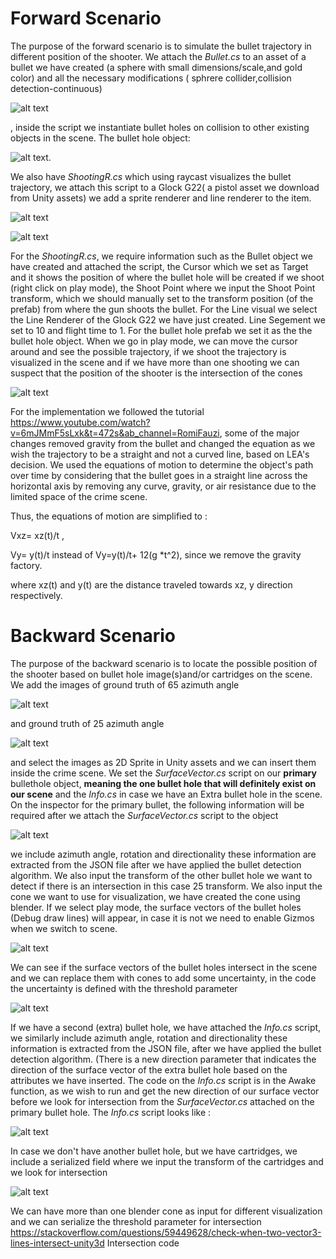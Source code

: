  
# Forward Scenario
The purpose of the forward scenario is to simulate the bullet trajectory in different position of the shooter. We attach the 
*Bullet.cs* to an asset of a bullet we have created (a sphere with small dimensions/scale,and gold color) and all the necessary modifications ( sphrere collider,collision detection-continuous) 

![alt text](https://github.com/theocharistr/Law_Game/blob/main/CSI/Scripts/Forward%20Scenario/Bullet_Prefab.jpg)

, inside the script we instantiate bullet holes on collision to other existing objects in the scene. The bullet hole object:

![alt text](https://github.com/theocharistr/Law_Game/blob/main/CSI/Scripts/Forward%20Scenario/BulletHole.png). 

We also have *ShootingR.cs* which using raycast visualizes the bullet trajectory, we attach this script to a Glock G22( a pistol asset we download from Unity assets)
we add a sprite renderer and line renderer to the item.

![alt text](https://github.com/theocharistr/Law_Game/blob/main/CSI/Scripts/Forward%20Scenario/Sprite%26LineRenderer.jpg)


![alt text](https://github.com/theocharistr/Law_Game/blob/main/CSI/Scripts/Forward%20Scenario/ShootingR.cs__Inspector.jpg)


 For the *ShootingR.cs*, we require information such as the Bullet object we have created and attached the script, the Cursor which we set as Target and it shows the position of where the bullet hole will be created if we shoot (right click on play mode), the Shoot Point where we input the Shoot Point transform, which we should manually set to the transform position (of the prefab) from where the gun shoots the bullet. For the Line visual we select the Line Renderer of the Glock G22 we have just created. Line Segement we set to 10 and flight time to 1. For the bullet hole prefab we set it as the  the bullet hole object.
When we go in play mode, we can move the cursor around and see the possible trajectory, if we shoot the trajectory is visualized in the scene and if we have more than one shooting we can suspect that the position of the shooter is the intersection of the cones 

![alt text](https://github.com/theocharistr/Law_Game/blob/main/CSI/Scripts/Forward%20Scenario/Csi.gif)

For the implementation we followed the tutorial https://www.youtube.com/watch?v=6mJMmF5sLxk&t=472s&ab_channel=RomiFauzi, some of the major changes removed gravity from the bullet and changed the equation as we wish the trajectory to be a straight and not a curved line, based on LEA's decision.
We used the equations of motion to determine the object's path over time by considering that the bullet goes in a straight line across the horizontal axis by removing any curve, gravity, or air resistance due to the limited space of the crime scene.


Thus, the equations of motion are simplified to :

Vxz= xz(t)/t ,  

Vy= y(t)/t  instead of Vy=y(t)/t+ 12(g *t^2), since we remove the gravity factory.

where xz(t) and y(t) are the distance traveled towards xz, y direction respectively.

# Backward Scenario
The purpose of the backward scenario is to locate the possible position of the shooter based on bullet hole image(s)and/or cartridges on the scene.
We add the images of  ground truth of 65 azimuth angle 

![alt text]( https://github.com/theocharistr/Law_Game/blob/main/CSI/Bullet-hole-Detection/BulletDetection1image/65.png)

and ground truth of 25 azimuth angle 

![alt text]( https://github.com/theocharistr/Law_Game/blob/main/CSI/Bullet-hole-Detection/BulletDetection1image/25.png)

and select the images as 2D Sprite in Unity assets and we can insert them inside the crime scene. We set the *SurfaceVector.cs* script on our **primary** bullethole object, **meaning the one bullet hole that will definitely exist on our scene** and the *Info.cs* in case we have an Extra bullet hole in the scene. On the inspector for the primary bullet, the following information will be required after we attach the *SurfaceVector.cs* script to the object

![alt text](https://github.com/theocharistr/Law_Game/blob/main/CSI/Scripts/Backward%20Scenario/SurfaceVector.cs__Inspector.jpg)

we include azimuth angle, rotation and directionality these information are extracted from the JSON file after we have applied the bullet detection algorithm. We also input the transform of the other bullet hole we want to detect if there is an intersection in this case 25 transform. We also input the cone we want to use for visualization, we have created the cone using blender.
If we select play mode, the surface vectors of the bullet holes (Debug draw lines) will appear, in case it is not we need to enable Gizmos when we switch to scene.

![alt text]( https://github.com/theocharistr/Law_Game/blob/main/CSI/Scripts/Backward%20Scenario/CrimeScene.jpg)

We can see if the surface vectors of the bullet holes intersect in the scene and we can replace them with cones to add some uncertainty, in the code the uncertainty is defined with the threshold parameter

![alt text]( https://github.com/theocharistr/Law_Game/blob/main/CSI/Scripts/Backward%20Scenario/CrimeSceneCones.jpg)

If we have a second (extra) bullet hole, we have attached the *Info.cs* script, we similarly include azimuth angle, rotation and directionality  these information is extracted from the JSON file, after we have applied the bullet detection algorithm.
(There is a new direction parameter that indicates the direction of the surface vector of the extra bullet hole based on the attributes we have inserted. The code on the *Info.cs* script is in the Awake function, as we wish to run and get the new direction of our surface vector before we look for intersection from the  *SurfaceVector.cs*  attached on the primary bullet hole. The *Info.cs* script looks like :

![alt text](https://github.com/theocharistr/Law_Game/blob/main/CSI/Scripts/Backward%20Scenario/Info.cs_Inspector.jpg)

 In case we don't have another bullet hole, but we have cartridges, we include a serialized field where we input the transform of the cartridges and we look for intersection
 
![alt text](https://github.com/theocharistr/Law_Game/blob/main/CSI/Scripts/Backward%20Scenario/CrimeSceneCones_Cartridges.jpg)

We can have more than one blender cone as input for different visualization and we can serialize the threshold parameter for intersection
https://stackoverflow.com/questions/59449628/check-when-two-vector3-lines-intersect-unity3d Intersection code

